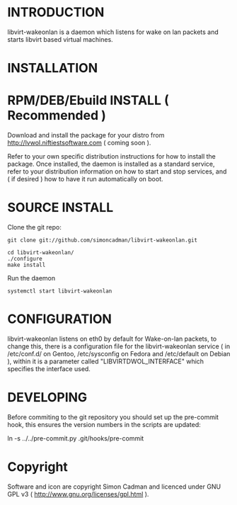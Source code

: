 INTRODUCTION
============
libvirt-wakeonlan is a daemon which listens for wake on lan packets and starts libvirt based virtual machines. 

INSTALLATION
============

RPM/DEB/Ebuild INSTALL ( Recommended )
================================

Download and install the package for your distro from http://lvwol.niftiestsoftware.com ( coming soon ).

Refer to your own specific distribution instructions for how to install the package. Once installed, the daemon is installed as a standard service, 
refer to your distribution information on how to start and stop services, and ( if desired ) how to have it run automatically on boot.

SOURCE INSTALL
==============

Clone the git repo:

```
git clone git://github.com/simoncadman/libvirt-wakeonlan.git

cd libvirt-wakeonlan/
./configure
make install
```
Run the daemon

```
systemctl start libvirt-wakeonlan
```

CONFIGURATION
=============

libvirt-wakeonlan listens on eth0 by default for Wake-on-lan packets, to change this, there is a configuration file for the libvirt-wakeonlan 
service ( in /etc/conf.d/ on Gentoo, /etc/sysconfig on Fedora and /etc/default on Debian ), within it is a parameter called 
"LIBVIRTDWOL_INTERFACE" which specifies the interface used. 

DEVELOPING
==========

Before commiting to the git repository you should set up the pre-commit hook, this ensures the version numbers in the scripts are updated:

ln -s ../../pre-commit.py .git/hooks/pre-commit

Copyright
=========

Software and icon are copyright Simon Cadman and licenced under GNU GPL v3 ( http://www.gnu.org/licenses/gpl.html ).

